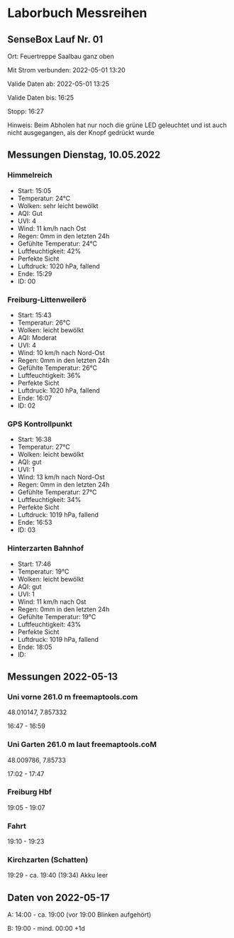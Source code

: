 # Laborbuch Messreihen

## SenseBox Lauf Nr. 01
Ort: Feuertreppe Saalbau ganz oben

Mit Strom verbunden: 2022-05-01 13:20

Valide Daten ab: 2022-05-01 13:25

Valide Daten bis: 16:25

Stopp: 16:27

Hinweis: Beim Abholen hat nur noch die grüne LED geleuchtet und ist auch nicht ausgegangen, als der Knopf gedrückt wurde


## Messungen Dienstag, 10.05.2022
### Himmelreich
* Start: 15:05
* Temperatur: 24°C
* Wolken: sehr leicht bewölkt
* AQI: Gut
* UVI: 4
* Wind: 11 km/h nach Ost
* Regen: 0mm in den letzten 24h
* Gefühlte Temperatur: 24°C
* Luftfeuchtigkeit: 42%
* Perfekte Sicht
* Luftdruck: 1020 hPa, fallend
* Ende: 15:29
* ID: 00

### Freiburg-Littenweilerö
* Start: 15:43
* Temperatur: 26°C
* Wolken: leicht bewölkt
* AQI: Moderat
* UVI: 4
* Wind: 10 km/h nach Nord-Ost
* Regen: 0mm in den letzten 24h
* Gefühlte Temperatur: 26°C
* Luftfeuchtigkeit: 36%
* Perfekte Sicht
* Luftdruck: 1020 hPa, fallend
* Ende: 16:07
* ID: 02

### GPS Kontrollpunkt
* Start: 16:38
* Temperatur: 27°C
* Wolken: leicht bewölkt
* AQI: gut
* UVI: 1
* Wind: 13 km/h nach Nord-Ost
* Regen: 0mm in den letzten 24h
* Gefühlte Temperatur: 27°C
* Luftfeuchtigkeit: 34%
* Perfekte Sicht
* Luftdruck: 1019 hPa, fallend
* Ende: 16:53
* ID: 03

### Hinterzarten Bahnhof
* Start: 17:46
* Temperatur: 19°C
* Wolken: leicht bewölkt
* AQI: gut
* UVI: 1
* Wind: 11 km/h nach Ost
* Regen: 0mm in den letzten 24h
* Gefühlte Temperatur: 19°C
* Luftfeuchtigkeit: 43%
* Perfekte Sicht
* Luftdruck: 1019 hPa, fallend
* Ende: 18:05
* ID: 




## Messungen 2022-05-13

### Uni vorne 261.0 m freemaptools.com

48.010147, 7.857332

16:47 - 16:59



### Uni Garten 261.0 m laut freemaptools.coM

48.009786, 7.85733

17:02 - 17:47



### Freiburg Hbf

19:05 - 19:07



### Fahrt

19:10 - 19:23



### Kirchzarten (Schatten)

19:29 - ca. 19:40 (19:34) Akku leer


## Daten von 2022-05-17
A: 14:00 - ca. 19:00 (vor 19:00 Blinken aufgehört)

B: 19:00 - mind. 00:00 +1d